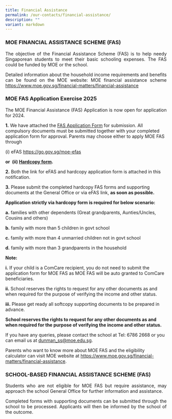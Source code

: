 ```yaml
---
title: Financial Assistance
permalink: /our-contacts/financial-assistance/
description: ""
variant: markdown
---
```

### MOE FINANCIAL ASSISTANCE SCHEME (FAS)

<p style="text-align: justify;">The objective of the Financial Assistance Scheme (FAS) is to help needy Singaporean students to meet their basic schooling expenses. The FAS could be funded by MOE or the school.</p>

<p style="text-align: justify;">Detailed information about the household income requirements and benefits can be found on the MOE website: MOE financial assistance scheme <a href="https://www.moe.gov.sg/financial-matters/financial-assistance" target="_blank">https://www.moe.gov.sg/financial-matters/financial-assistance</a></p>

### MOE FAS Application Exercise 2025

<p style="text-align: justify;">The MOE Financial Assistance (FAS) Application is now open for application for 2024.</p>

**1.** We have attached the [FAS Application Form](/files/Administration/MOE_FAS_2025.pdf)
for submission. All compulsory documents must be submitted together with your completed application form for approval. Parents may choose either to apply MOE FAS through

(i) eFAS <a href="https://go.gov.sg/moe-efas" target="_blank">https://go.gov.sg/moe-efas</a>

**or&nbsp; (ii) <a href="/files/Administration/MOE_FAS_2025.pdf" target="_blank">Hardcopy form</a>.**

**2.** Both the link for eFAS and hardcopy application form is attached in this notification.

**3.** Please submit the completed hardcopy FAS forms and supporting documents at the General Office or via eFAS link,&nbsp;**as soon as possible.**

**Application strictly via hardcopy form is required for below scenario:**

**a.** families with other dependents (Great grandparents, Aunties/Uncles, Cousins and others)

**b.** family with more than 5 children in govt school

**c.** family with more than 4 unmarried children not in govt school

**d.** family with more than 3 grandparents in the household


**Note:**

**i.** If your child is a ComCare recipient, you do not need to submit the application form for MOE FAS as MOE FAS will be auto granted to ComCare beneficiaries.

**ii.** School reserves the rights to request for any other documents as and when required for the purpose of verifying the income and other status.

**iii.** Please get ready all softcopy supporting documents to be prepared in advance.  

**School reserves the rights to request for any other documents as and when required for the purpose of verifying the income and other status.**

If you have any queries, please contact the school at Tel: 6786 2668 or you can email us at&nbsp;[dunman\_ss@moe.edu.sg](mailto:dunman_ss@moe.edu.sg).

Parents who want to know more about MOE FAS and the eligibility calculator can visit MOE website at <a href="https://www.moe.gov.sg/financial-matters/financial-assistance" target="_blank">https://www.moe.gov.sg/financial-matters/financial-assistance</a>.

### SCHOOL-BASED FINANCIAL ASSISTANCE SCHEME (FAS)

<p style="text-align: justify;">Students who are not eligible for MOE FAS but require assistance, may approach the school General Office for further information and assistance.</p>

<p style="text-align: justify;">Completed forms with supporting documents can be submitted through the school to be processed. Applicants will then be informed by the school of the outcome.</p>